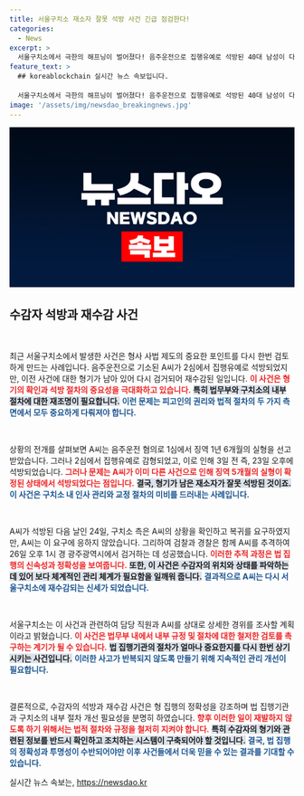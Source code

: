 ```yaml
---
title: 서울구치소 재소자 잘못 석방 사건 긴급 점검한다!
categories:
  - News
excerpt: >
  서울구치소에서 극한의 해프닝이 벌어졌다! 음주운전으로 집행유예로 석방된 40대 남성이 다른 사건으로 실형 중임에도 불구하고 잘못 석방된 뒤, 3일간 도주하다 경찰에 붙잡혔다. 이 기막힌 일의 전말을 알아보자!
feature_text: >
  ## koreablockchain 실시간 뉴스 속보입니다.

  서울구치소에서 극한의 해프닝이 벌어졌다! 음주운전으로 집행유예로 석방된 40대 남성이 다른 사건으로 실형 중임에도 불구하고 잘못 석방된 뒤, 3일간 도주하다 경찰에 붙잡혔다. 이 기막힌 일의 전말을 알아보자!
image: '/assets/img/newsdao_breakingnews.jpg'
---
```


<p><img src="/assets/img/newsdao_breakingnews.jpg" alt="koreablockchain 속보" /></p>

<h2 data-ke-size="size26">수감자 석방과 재수감 사건</h2>

<p data-ke-size="size16">&nbsp;</p>

<p>최근 서울구치소에서 발생한 사건은 형사 사법 제도의 중요한 포인트를 다시 한번 검토하게 만드는 사례입니다. 음주운전으로 기소된 A씨가 2심에서 집행유예로 석방되었지만, 이전 사건에 대한 형기가 남아 있어 다시 검거되어 재수감된 일입니다. <b><span style="color: #ee2323;">이 사건은 형기의 확인과 석방 절차의 중요성을 극대화하고 있습니다.</span></b> <b><span style="background-color: #21538527;">특히 법무부와 구치소의 내부 절차에 대한 재조명이 필요합니다.</span></b> <b><span style="color: #1a5490;">이런 문제는 피고인의 권리와 법적 절차의 두 가지 측면에서 모두 중요하게 다뤄져야 합니다.</span></b></p>

<p data-ke-size="size16">&nbsp;</p>

<p>상황의 전개를 살펴보면 A씨는 음주운전 혐의로 1심에서 징역 1년 6개월의 실형을 선고받았습니다. 그러나 2심에서 집행유예로 감형되었고, 이로 인해 3일 전 즉, 23일 오후에 석방되었습니다. <b><span style="color: #ee2323;">그러나 문제는 A씨가 이미 다른 사건으로 인해 징역 5개월의 실형이 확정된 상태에서 석방되었다는 점입니다.</span></b> <b><span style="background-color: #21538527;">결국, 형기가 남은 재소자가 잘못 석방된 것이죠.</span></b> <b><span style="color: #1a5490;">이 사건은 구치소 내 인사 관리와 교정 절차의 미비를 드러내는 사례입니다.</span></b></p>

<p data-ke-size="size16">&nbsp;</p>

<p>A씨가 석방된 다음 날인 24일, 구치소 측은 A씨의 상황을 확인하고 복귀를 요구하였지만, A씨는 이 요구에 응하지 않았습니다. 그리하여 검찰과 경찰은 함께 A씨를 추격하여 26일 오후 1시 경 광주광역시에서 검거하는 데 성공했습니다. <b><span style="color: #ee2323;">이러한 추적 과정은 법 집행의 신속성과 정확성을 보여줍니다.</span></b> <b><span style="background-color: #21538527;">또한, 이 사건은 수감자의 위치와 상태를 파악하는 데 있어 보다 체계적인 관리 체계가 필요함을 일깨워 줍니다.</span></b> <b><span style="color: #1a5490;">결과적으로 A씨는 다시 서울구치소에 재수감되는 신세가 되었습니다.</span></b></p>

<p data-ke-size="size16">&nbsp;</p>

<p>서울구치소는 이 사건과 관련하여 담당 직원과 A씨를 상대로 상세한 경위를 조사할 계획이라고 밝혔습니다. <b><span style="color: #ee2323;">이 사건은 법무부 내에서 내부 규정 및 절차에 대한 철저한 검토를 촉구하는 계기가 될 수 있습니다.</span></b> <b><span style="background-color: #21538527;">법 집행기관의 절차가 얼마나 중요한지를 다시 한번 상기시키는 사건입니다.</span></b> <b><span style="color: #1a5490;">이러한 사고가 반복되지 않도록 만들기 위해 지속적인 관리 개선이 필요합니다.</span></b></p>

<p data-ke-size="size16">&nbsp;</p>

<p>결론적으로, 수감자의 석방과 재수감 사건은 형 집행의 정확성을 강조하며 법 집행기관과 구치소의 내부 절차 개선 필요성을 분명히 하였습니다. <b><span style="color: #ee2323;">향후 이러한 일이 재발하지 않도록 하기 위해서는 법적 절차와 규정을 철저히 지켜야 합니다.</span></b> <b><span style="background-color: #21538527;">특히 수감자의 형기와 관련된 정보를 반드시 확인하고 조치하는 시스템이 구축되어야 할 것입니다.</span></b> <b><span style="color: #1a5490;">결국, 법 집행의 정확성과 투명성이 수반되어야만 이후 사건들에서 더욱 믿을 수 있는 결과를 기대할 수 있습니다.</span></b></p>
실시간 뉴스 속보는, <a href="https://newsdao.kr" rel="dofollow">https://newsdao.kr</a>


